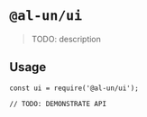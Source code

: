 # `@al-un/ui`

> TODO: description

## Usage

```
const ui = require('@al-un/ui');

// TODO: DEMONSTRATE API
```

